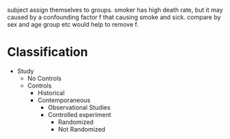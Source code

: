 subject assign themselves to groups.
smoker has high death rate, but it may caused by a confounding factor f that causing smoke and sick.
compare by sex and age group etc would help to remove f.

# Classification

- Study
    - No Controls
    - Controls
        - Historical
        - Contemporaneous
            - Observational Studies
            - Controlled experiment
                - Randomized
                - Not Randomized
